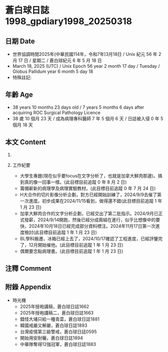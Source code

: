 [_metadata_:encoding]: - "utf-8"
[_metadata_:language]: - "zh-Hant-TW"
[_metadata_:fileformat]: - "markdown"
[_metadata_:MIME_type]: - "text/plain"
[_metadata_:markdown_version]: - "commonmark version 0.30"
[_metadata_:markdown_spec]: - "https://spec.commonmark.org/0.30/"

# 蒼白球日誌1998_gpdiary1998_20250318 #

## 日期 Date ##

* 世界協調時間2025年(中華民國114年，令和7年)3月18日 / Unix 紀元 56 年 2 月 17 日 / 星期二 / 蒼白球紀元 6 年 5 月 18 日
* March 18, 2025 (UTC) / Unix Epoch 56 year 2 month 17 day / Tuesday / Globus Pallidum year 6 month 5 day 18
* 特殊註記:

## 年齡 Age ##

* 38 years 10 months 23 days old / 7 years 5 months 6 days after acquiring ROC Surgical Pathology Licence
* 38 歲 10 個月 23 天 / 成為病理專科醫師 7 年 5 個月 6 天 / 日誌被入侵 0 年 5 個月 18 天

## 本文 Content ##

1. 

2. 工作紀要

    - 大學生專題(現在似乎要focus在文字分析了，也就是加拿大鮮肉那邊)。搞到真的像一回事一樣。(此目標目前追蹤 0 年 8 月 2 日)
    - 籌備嶄新的病理學及病理實驗教材。(此目標目前追蹤 0 年 7 月 24 日)
    - H大合作的切片影像分析企劃，對方已經開始訓練了，2024/9/9去催了第一次進度。初步成果在2024/11/15看到，做得還不錯(此目標目前追蹤 1 年 1 月 23 日)
    - 加拿大鮮肉合作的文字分析企劃，已經交出了第二批指示。2024/9月已正式發薪，2024/9/14開跑，然後已經分成兩組在進行，似乎比想像中的要快，2024年10月18日已經完成部分資料標注。2024年11月17日第一次進度檢討(此目標目前追蹤 1 年 1 月 23 日)
    - BL學科搬遷，冰箱已經上去了，2024/10/17確認了工程進度，已經評鑒完了，12月開始催他。(此目標目前追蹤 1 年 1 月 23 日)
    - 偶爾要念點病理書。(此目標目前追蹤 1 年 1 月 23 日)

## 注釋 Comment ##


## 附錄 Appendix ##

* 時光機
    - 2025年授袍講稿，蒼白球日誌1662
    - 2025年授袍講稿二，蒼白球日誌1663
    - 錯怪大埔只給一種青菜，蒼白球日誌1881
    - 韓國戒嚴又解嚴，蒼白球日誌1893
    - 台灣疫情第三級警戒，蒼白球日誌0595
    - 開始用安耐曬，蒼白球日誌1894
    - 中華隊奪得12強冠軍，蒼白球日誌1883
